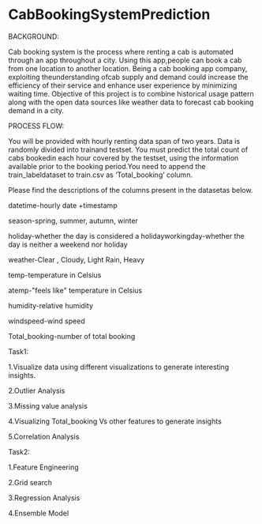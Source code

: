 # CabBookingSystemPrediction

BACKGROUND:

Cab booking system is the process where renting a cab is automated through an app throughout a city. Using this app,people can book a cab from one location to another location.  Being a cab booking app company, exploiting theunderstanding ofcab supply and demand could increase the efficiency of their service and enhance user experience by minimizing waiting time. Objective of this project is to combine historical usage pattern along with the open data sources like weather data to forecast cab booking demand in a city.

PROCESS FLOW:

You will be provided with hourly renting data span of two years. Data is randomly divided into trainand testset. You must predict the total count of cabs bookedin each hour covered by the testset, using the information available prior to the booking period.You need to append the train_labeldataset to train.csv as ‘Total_booking’ column.

Please find the descriptions of the columns present in the datasetas below.

  datetime-hourly date +timestamp 
  
  season-spring, summer, autumn, winter
  
  holiday-whether the day is considered a holidayworkingday-whether the day is neither a weekend nor holiday
  
  weather-Clear , Cloudy,  Light Rain, Heavy 
  
  temp-temperature in Celsius
  
  atemp-"feels like" temperature in Celsius
  
  humidity-relative humidity
  
  windspeed-wind speed
  
  Total_booking-number of total booking

Task1:

  1.Visualize data using different visualizations to generate interesting insights.
  
  2.Outlier Analysis
  
  3.Missing value analysis
  
  4.Visualizing Total_booking Vs other features to generate insights
  
  5.Correlation Analysis

Task2:

  1.Feature Engineering
  
  2.Grid search
  
  3.Regression Analysis
  
  4.Ensemble Model
